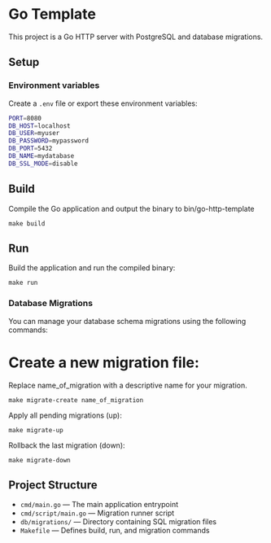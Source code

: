 # Go Template

This project is a Go HTTP server with PostgreSQL and database migrations.

## Setup

### Environment variables

Create a `.env` file or export these environment variables:

```bash
PORT=8080
DB_HOST=localhost
DB_USER=myuser
DB_PASSWORD=mypassword
DB_PORT=5432
DB_NAME=mydatabase
DB_SSL_MODE=disable
```

## Build
Compile the Go application and output the binary to bin/go-http-template

```
make build
```

## Run
Build the application and run the compiled binary:
```
make run
```

### Database Migrations
You can manage your database schema migrations using the following commands:

# Create a new migration file:

Replace name_of_migration with a descriptive name for your migration.

```
make migrate-create name_of_migration
```

Apply all pending migrations (up):
```
make migrate-up
```

Rollback the last migration (down):
```
make migrate-down
```

## Project Structure

- `cmd/main.go` — The main application entrypoint
- `cmd/script/main.go` — Migration runner script
- `db/migrations/` — Directory containing SQL migration files
- `Makefile` — Defines build, run, and migration commands